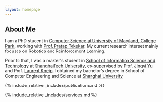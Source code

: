 ```yaml
---
layout: homepage
---
```


## About Me

I am a PhD student in [Computer Science at University of Maryland, College Park]((https://www.cs.umd.edu/)), working with [Prof. Pratap Tokekar](https://tokekar.com/). My current research interset mainly focuses on Robotics and Reinforcement Learning.

Prior to that, I was a master's student in [School of Information Science and Technology](http://sist.shanghaitech.edu.cn/) at [ShanghaiTech University](http://www.shanghaitech.edu.cn/eng/main.htm), co-supervised by Prof. [Jingyi Yu](https://scholar.google.com/citations?user=R9L_AfQAAAAJ&hl=en) and Prof. [Laurent Kneip](http://www.laurentkneip.com/). I obtained my bachelor’s degree in School of Computer Engineering and Science at [Shanghai University](http://www.shu.edu.cn/)

<!-- ## Research Interests

- **Computer Vision:** image recognition, image generation, video captioning
- **Machine Learning:** meta-learning, incremental learning, transfer learning -->

<!-- ## News

- **[Feb. 2020]** Our paper about incremental learning is accepted to CVPR 2020.
- **[Feb. 2020]** We will host the ACM Multimedia Asia 2020 conference in Singapore!
- **[Sept. 2019]** Our paper about few-shot learning is accepted to NeurIPS 2019.
- **[Mar. 2019]** Our paper about few-shot learning is accepted to CVPR 2019. -->

{% include_relative _includes/publications.md %}

{% include_relative _includes/services.md %}
